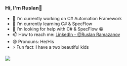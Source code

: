 ### Hi, I'm Ruslan👋

- 🔭 I’m currently working on C# Automation Framework
- 🌱 I’m currently learning C# & SpecFlow
- 🤔 I’m looking for help with C# & SpecFlow 😀
- 📫 How to reach me: [LinkedIn - @Ruslan Ramazanov](https://www.linkedin.com/in/ruslan-ramazanov-89a93679/)
- 😄 Pronouns: He/His
- ⚡ Fun fact: I have a two beautiful kids

<img src="https://github-readme-stats.vercel.app/api?username=RuslanRamazanov72&&show_icons=true&title_color=ffffff&icon_color=bb2acf&text_color=daf7dc&bg_color=151515">
